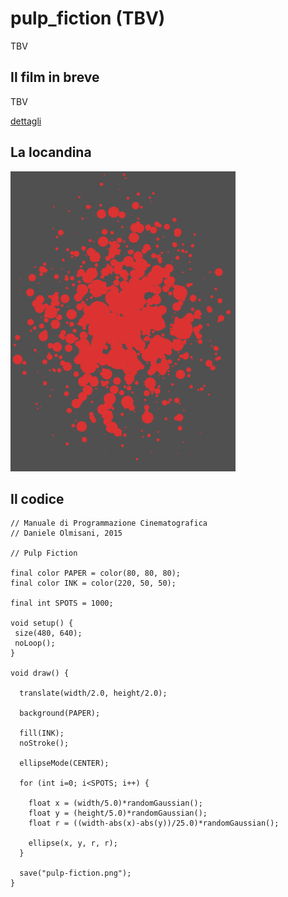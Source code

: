 # pulp_fiction (TBV)

TBV

## Il film in breve
TBV

[dettagli](TBV)

## La locandina
<img src="pulp-fiction.png"  width="360px" title="pulp_fiction">


## Il codice
```processing
// Manuale di Programmazione Cinematografica
// Daniele Olmisani, 2015

// Pulp Fiction

final color PAPER = color(80, 80, 80);
final color INK = color(220, 50, 50);

final int SPOTS = 1000;

void setup() {
 size(480, 640);
 noLoop();
}

void draw() {
  
  translate(width/2.0, height/2.0);
  
  background(PAPER);
  
  fill(INK);
  noStroke();
  
  ellipseMode(CENTER);
  
  for (int i=0; i<SPOTS; i++) {
    
    float x = (width/5.0)*randomGaussian();
    float y = (height/5.0)*randomGaussian();
    float r = ((width-abs(x)-abs(y))/25.0)*randomGaussian();
    
    ellipse(x, y, r, r);
  }
  
  save("pulp-fiction.png");
}

```
